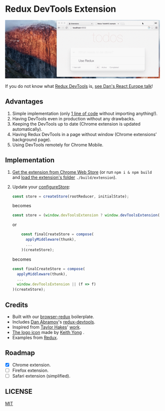 # Redux DevTools Extension

![Demo](demo/v0.1.0.gif)

If you do not know what [Redux DevTools](https://github.com/gaearon/redux-devtools) is, [see Dan's React Europe talk](https://www.youtube.com/watch?v=xsSnOQynTHs)!

## Advantages

1. Simple implementation (only [1 line of code](https://github.com/zalmoxisus/redux-devtools-extension/commit/ffa804594008c585d28b3319bfcd4b87d5df384d) without importing anything!).
2. Having DevTools even in production without any drawbacks. 
2. Keeping the DevTools up to date (Chrome extension is updated automatically).
3. Having Redux DevTools in a page without window (Chrome extensions’ background page).
4. Using DevTools remotely for Chrome Mobile.

## Implementation

1. [Get the extension from Chrome Web Store](https://chrome.google.com/webstore/detail/redux-devtools/lmhkpmbekcpmknklioeibfkpmmfibljd) (or run `npm i & npm build` and [load the extension's folder](https://developer.chrome.com/extensions/getstarted#unpacked) `./build/extension`).
2. Update your [configureStore](https://github.com/zalmoxisus/redux-devtools-extension/commit/ffa804594008c585d28b3319bfcd4b87d5df384d):
    ```javascript
    const store = createStore(rootReducer, initialState);
    ```
    becomes
    ```javascript
    const store = (window.devToolsExtension ? window.devToolsExtension(createStore) : createStore)(rootReducer, initialState);
    ```

    or
    ```javascript
        const finalCreateStore = compose(
          applyMiddleware(thunk),
          ...
        )(createStore);
    ```
    becomes
    ```javascript
    const finalCreateStore = compose(
      applyMiddleware(thunk),
      ...
      window.devToolsExtension || (f => f)
    )(createStore);
    ```
    
## Credits

 - Built with our [browser-redux](https://github.com/zalmoxisus/browser-redux) boilerplate.
 - Includes [Dan Abramov](https://github.com/gaearon)'s [redux-devtools](https://github.com/gaearon/redux-devtools).
 - Inspired from [Taylor Hakes](https://github.com/taylorhakes)' [work](https://github.com/taylorhakes/redux-devtools/tree/chrome-devtools).
 - [The logo icon](https://github.com/rackt/redux/issues/151#issuecomment-150060367) made by [Keith Yong](https://github.com/keithyong) .
 - Examples from [Redux](https://github.com/rackt/redux/tree/master/examples).

## Roadmap

- [x] Chrome extension.
- [ ] Firefox extension.
- [ ] Safari extension (simplified).

## LICENSE

[MIT](LICENSE)